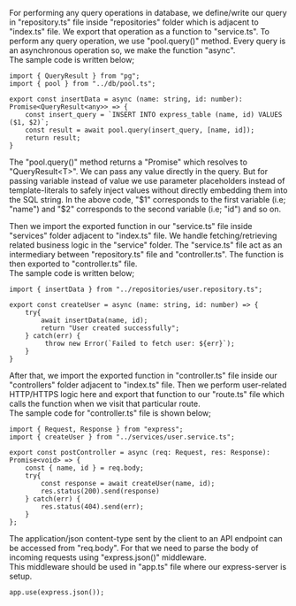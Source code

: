 For performing any query operations in database, we define/write our query in "repository.ts" file inside "repositories" folder which is adjacent to "index.ts" file. We export that operation as a function to "service.ts". To perform any query operation, we use "pool.query()" method. Every query is an asynchronous operation so, we make the function "async".
<br> The sample code is written below;

```
import { QueryResult } from "pg";
import { pool } from "../db/pool.ts";

export const insertData = async (name: string, id: number): Promise<QueryResult<any>> => {
    const insert_query = `INSERT INTO express_table (name, id) VALUES ($1, $2)`;
    const result = await pool.query(insert_query, [name, id]);
    return result;
}
```

The "pool.query()" method returns a "Promise" which resolves to "QueryResult\<T\>". We can pass any value directly in the query. But for passing variable instead of value we use parameter placeholders instead of template-literals to safely inject values without directly embedding them into the SQL string. In the above code, "$1" corresponds to the first variable (i.e; "name") and "$2" corresponds to the second variable (i.e; "id") and so on.

Then we import the exported function in our "service.ts" file inside "services" folder adjacent to "index.ts" file. We handle fetching/retrieving related business logic in the "service" folder. The "service.ts" file act as an intermediary between "repository.ts" file and "controller.ts". The function is then exported to "controller.ts" file.
<br> The sample code is written below;

```
import { insertData } from "../repositories/user.repository.ts";

export const createUser = async (name: string, id: number) => {
    try{
        await insertData(name, id);
        return "User created successfully";
    } catch(err) {
         throw new Error(`Failed to fetch user: ${err}`);
    }
}
```

After that, we import the exported function in "controller.ts" file inside our "controllers" folder adjacent to "index.ts" file. Then we perform user-related HTTP/HTTPS logic here and export that function to our "route.ts" file which calls the function when we visit that particular route.
<br> The sample code for "controller.ts" file is shown below;

```
import { Request, Response } from "express";
import { createUser } from "../services/user.service.ts";

export const postController = async (req: Request, res: Response): Promise<void> => {
    const { name, id } = req.body;
    try{
        const response = await createUser(name, id);
        res.status(200).send(response)
    } catch(err) {
        res.status(404).send(err);
    }
};
```

The application/json content-type sent by the client to an API endpoint can be accessed from "req.body". For that we need to parse the body of incoming requests using "express.json()" middleware.
<br> This middleware should be used in "app.ts" file where our express-server is setup.

```
app.use(express.json());
```
